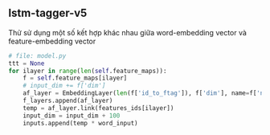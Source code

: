 ## lstm-tagger-v5
Thử sử dụng một số kết hợp khác nhau giữa word-embedding vector và feature-embedding vector 


```python
# file: model.py
ttt = None
for ilayer in range(len(self.feature_maps)):
    f = self.feature_maps[ilayer]
    # input_dim += f['dim']
    af_layer = EmbeddingLayer(len(f['id_to_ftag']), f['dim'], name=f['name'] + '_layer')
    f_layers.append(af_layer)
    temp = af_layer.link(features_ids[ilayer])  
    input_dim = input_dim + 100
    inputs.append(temp * word_input)
```

